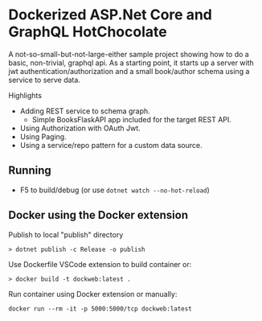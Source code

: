 # Dockerized ASP.Net Core and GraphQL HotChocolate

A not-so-small-but-not-large-either sample project showing how to do a basic, non-trivial, graphql api. As a starting point, it starts up a server with jwt authentication/authorization and a small book/author schema using a service to serve data.

Highlights
* Adding REST service to schema graph.
    - Simple BooksFlaskAPI app included for the target REST API.
* Using Authorization with OAuth Jwt.
* Using Paging.
* Using a service/repo pattern for a custom data source.

## Running
* F5 to build/debug (or use ```dotnet watch --no-hot-reload```)




## Docker using the Docker extension
Publish to local "publish" directory
```
> dotnet publish -c Release -o publish
```
Use Dockerfile VSCode extension to build container or:
```
> docker build -t dockweb:latest . 
```
Run container using Docker extension or manually:
```
docker run --rm -it -p 5000:5000/tcp dockweb:latest
```
>


